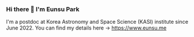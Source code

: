 ### Hi there 👋 I'm Eunsu Park

I'm a postdoc at Korea Astronomy and Space Science (KASI) institute since June 2022.
You can find my details here -> https://www.eunsu.me

<!--
**eunsu-park/eunsu-park** is a ✨ _special_ ✨ repository because its `README.md` (this file) appears on your GitHub profile.

Here are some ideas to get you started:

- 🔭 I’m currently working on ...
- 🌱 I’m currently learning ...
- 👯 I’m looking to collaborate on ...
- 🤔 I’m looking for help with ...
- 💬 Ask me about ...
- 📫 How to reach me: ...
- 😄 Pronouns: ...
- ⚡ Fun fact: ...
-->
